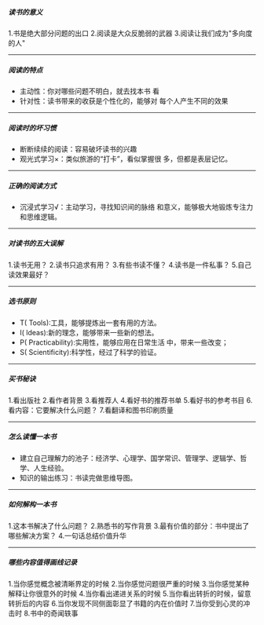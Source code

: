 ##### 读书的意义
1.书是绝大部分问题的出口
2.阅读是大众反脆弱的武器
3.阅读让我们成为"多向度的人"

---

##### 阅读的特点
+ 主动性：你对哪些问题不明白，就去找本书
看
+ 针对性：读书带来的收获是个性化的，能够对
每个人产生不同的效果

---

##### 阅读时的坏习惯

+ 断断续续的阅读：容易破坏读书的兴趣
+ 观光式学习×：类似旅游的“打卡”，看似掌握很
多，但都是表层记忆。

---

##### 正确的阅读方式

+ 沉浸式学习√：主动学习，寻找知识间的脉络
和意义，能够极大地锻炼专注力和思维逻辑。

---

##### 对读书的五大误解
1.读书无用？
2.读书只追求有用？
3.有些书读不懂？
4.读书是一件私事？
5.自己读效果最好？

---

##### 选书原则
+ T( Tools):工具，能够提炼出一套有用的方法。
+ I( ldeas):新的理念，能够带来一些新的想法。
+ P( Practicability):实用性，能够应用在日常生活
中，带来一些改变；
+ S( Scientificity):科学性，经过了科学的验证。

---

##### 买书秘诀
1.看出版社
2.看作者背景
3.看推荐人
4.看好书的推荐书单
5.看好书的参考书目
6.看内容：它要解决什么问题？
7.看翻译和图书印刷质量

---

##### 怎么读懂一本书
+ 建立自己理解力的池子：经济学、心理学、国学常识、管理学、逻辑学、哲学、人生经验。
+ 知识的输出练习：书读完做思维导图。

---

##### 如何解构一本书
1.这本书解决了什么问题？
2.熟悉书的写作背景
3.最有价值的部分：书中提出了哪些解决方案？
4.一句话总结价值升华

---

##### 哪些内容值得画线记录
1.当你感觉概念被清晰界定的时候
2.当你感觉问题很严重的时候
3.当你感觉某种解释让你很意外的时候
4.当你看出递进关系的时候
5.当你看出转折的时候，留意转折后的内容
6.当你发现不同侧面彰显了书籍的内在价值时
7.当你受到心灵的冲击时
8.书中的奇闻轶事